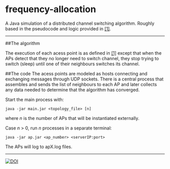 frequency-allocation
====================

A Java simulation of a distributed channel switching algorithm. Roughly based in the pseudocode and logic provided in [[1]](http://ieeexplore.ieee.org/xpl/articleDetails.jsp?arnumber=4711105).

---

##The algorithm

The execution of each acess point is as defined in [[1]](http://ieeexplore.ieee.org/xpl/articleDetails.jsp?arnumber=4711105) except that when the APs detect that they no longer need to switch channel, they stop trying to switch (sleep) until one of their neighbours switches its channel.

##The code
The acess points are modeled as hosts connecting and exchanging messages through UDP sockets. There is a central process that assembles and sends the list of neighbours to each AP and later collects any data needed to determine that the algorithm has converged. 

Start the main process with:

```
java -jar main.jar <topology_file> [n]
```

where *n* is the number of APs that will be instantiated externally.

Case *n* > 0, run *n* processes in a separate terminal:

```
java -jar ap.jar <ap_number> <serverIP:port>
```

The APs will log to apX.log files.

---

[![DOI](https://zenodo.org/badge/5552/fabianorosas/frequency-allocation.png)](http://dx.doi.org/10.5281/zenodo.11286)
